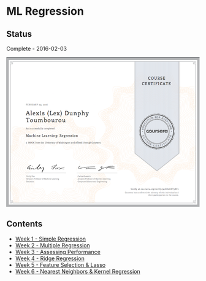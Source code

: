 # ML Regression

## Status

Complete - 2016-02-03

<img src="./images/cert.png" width="600px"></img>

## Contents

* [Week 1 - Simple Regression](notes/literature/moocs/coursera/ml-regression/week1.md)
* [Week 2 - Multiple Regression](week2.md)
* [Week 3 - Assessing Performance](week3.md)
* [Week 4 - Ridge Regression](week4.md)
* [Week 5 - Feature Selection & Lasso](week5.md)
* [Week 6 - Nearest Neighbors & Kernel Regression](week6.md)
